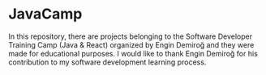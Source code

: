 # JavaCamp

In this repository, there are projects belonging to the Software Developer Training Camp (Java & React) organized by Engin Demiroğ and they were made for educational purposes.
I would like to thank Engin Demiroğ for his contribution to my software development learning process.
